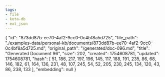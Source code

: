 ```yaml
---
tags:
- file
- kota-db
- ext_json
---
```

{
  "id": "873dd87b-ee70-4af2-9cc0-0c4bf8a5d725",
  "file_path": "./examples-data/personal-kb/documents/873dd87b-ee70-4af2-9cc0-0c4bf8a5d725.md",
  "original_path": "/generated/doc-096.md",
  "title": "Generated Document 96",
  "size": 202,
  "created": 1754608781,
  "updated": 1754608781,
  "hash": [
    51,
    186,
    217,
    197,
    196,
    145,
    117,
    188,
    191,
    235,
    86,
    68,
    146,
    182,
    61,
    164,
    136,
    231,
    48,
    107,
    245,
    54,
    52,
    205,
    230,
    245,
    134,
    120,
    43,
    86,
    238,
    133
  ],
  "embedding": null
}